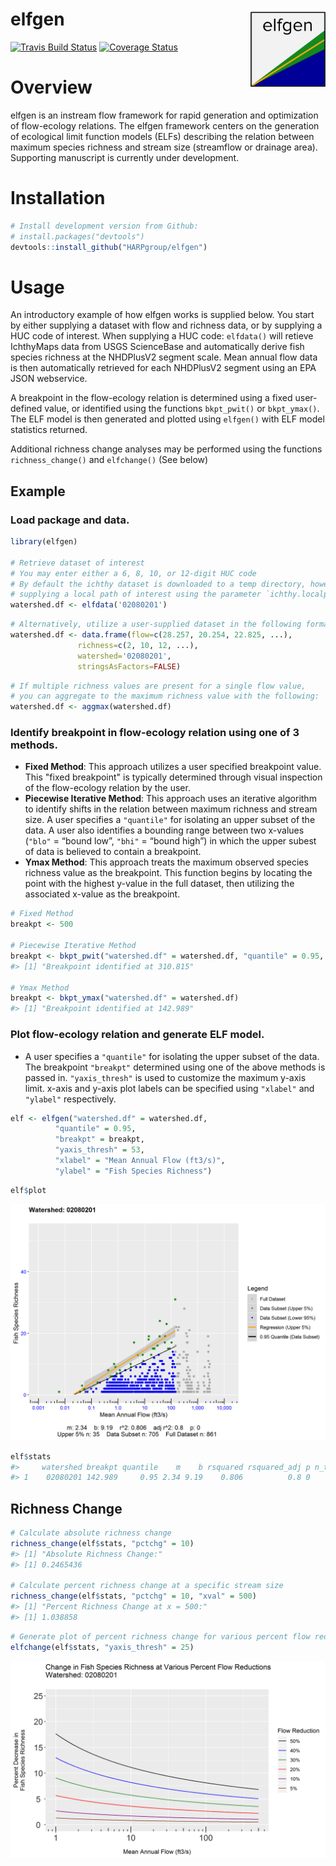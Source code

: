 # elfgen <img src="man/figures/logo.png" align="right" width="120" />

[![Travis Build Status](https://travis-ci.org/HARPgroup/elfgen.svg?branch=master)](https://travis-ci.org/HARPgroup/elfgen)
[![Coverage Status](https://codecov.io/gh/HARPgroup/elfgen/branch/master/graph/badge.svg)](https://codecov.io/gh/HARPgroup/elfgen)

# Overview
 
elfgen is an instream flow framework for rapid generation and optimization of flow-ecology relations. The elfgen framework centers on the generation of ecological limit function models (ELFs) describing the relation between maximum species richness and stream size (streamflow or drainage area). Supporting manuscript is currently under development.

# Installation

``` r
# Install development version from Github:
# install.packages("devtools")
devtools::install_github("HARPgroup/elfgen")
```

# Usage
An introductory example of how elfgen works is supplied below. You start 
by either supplying a dataset with flow and richness data, or by supplying 
a HUC code of interest. When supplying a HUC code: `elfdata()` will 
retieve IchthyMaps data from USGS ScienceBase and automatically derive fish 
species richness at the NHDPlusV2 segment scale. Mean annual flow data is then
automatically retrieved for each NHDPlusV2 segment using an EPA JSON webservice.

A breakpoint in the flow-ecology relation is determined using a fixed user-defined
value, or identified using the functions `bkpt_pwit()` or `bkpt_ymax()`. The ELF
model is then generated and plotted using `elfgen()` with ELF model statistics
returned.

Additional richness change analyses may be performed using the functions `richness_change()` and `elfchange()` (See below)


## Example
### Load package and data.

``` r
library(elfgen)

# Retrieve dataset of interest
# You may enter either a 6, 8, 10, or 12-digit HUC code
# By default the ichthy dataset is downloaded to a temp directory, however this may be overridden by 
# supplying a local path of interest using the parameter `ichthy.localpath` 
watershed.df <- elfdata('02080201')
```

``` r
# Alternatively, utilize a user-supplied dataset in the following format:
watershed.df <- data.frame(flow=c(28.257, 20.254, 22.825, ...), 
			   richness=c(2, 10, 12, ...),
			   watershed='02080201',
			   stringsAsFactors=FALSE) 
```

``` r
# If multiple richness values are present for a single flow value, 
# you can aggregate to the maximum richness value with the following:
watershed.df <- aggmax(watershed.df)			   
```


### Identify breakpoint in flow-ecology relation using one of 3 methods.
* **Fixed Method**: This approach utilizes a user specified breakpoint value. This "fixed breakpoint" is typically 
	determined through visual inspection of the flow-ecology relation by the user.
* **Piecewise Iterative Method**: This approach uses an iterative algorithm to identify shifts in the relation between maximum richness 
	and stream size. A user specifies a `"quantile"` for isolating an upper subset of the data. A user also 
	identifies a bounding range between two x-values (`"blo"` = “bound low”, `"bhi"` = “bound high”) in which the 
	upper subest of data is believed to contain a breakpoint.
* **Ymax Method**: This approach treats the maximum observed species richness value as the breakpoint. This function begins 
	by locating the point with the highest y-value in the full dataset, then utilizing the associated x-value 
	as the breakpoint.

``` r
# Fixed Method
breakpt <- 500

# Piecewise Iterative Method
breakpt <- bkpt_pwit("watershed.df" = watershed.df, "quantile" = 0.95, "blo" = 200, "bhi" = 500)  
#> [1] "Breakpoint identified at 310.815"
		
# Ymax Method		
breakpt <- bkpt_ymax("watershed.df" = watershed.df)			   
#> [1] "Breakpoint identified at 142.989"
```

### Plot flow-ecology relation and generate ELF model.	
* A user specifies a `"quantile"` for isolating the upper subset of the data. The breakpoint `"breakpt"` determined using one of the 
	above methods is passed in. `"yaxis_thresh"` is used to customize the maximum y-axis limit. x-axis and y-axis plot labels can 
	be specified using `"xlabel"` and `"ylabel"` respectively.

	
``` r				   
elf <- elfgen("watershed.df" = watershed.df,
	      "quantile" = 0.95,
	      "breakpt" = breakpt,
	      "yaxis_thresh" = 53, 
	      "xlabel" = "Mean Annual Flow (ft3/s)",
	      "ylabel" = "Fish Species Richness")
```

``` r
elf$plot
```

![](man/figures/README-example-1.png)<!-- -->

``` r
elf$stats
#>     watershed breakpt quantile    m    b rsquared rsquared_adj p n_total n_subset n_subset_upper
#> 1	02080201 142.989     0.95 2.34 9.19    0.806          0.8 0     861      705             35
```

## Richness Change

``` r
# Calculate absolute richness change
richness_change(elf$stats, "pctchg" = 10)
#> [1] "Absolute Richness Change:"
#> [1] 0.2465436

# Calculate percent richness change at a specific stream size
richness_change(elf$stats, "pctchg" = 10, "xval" = 500)
#> [1] "Percent Richness Change at x = 500:"
#> [1] 1.038858
```

``` r
# Generate plot of percent richness change for various percent flow reductions
elfchange(elf$stats, "yaxis_thresh" = 25)
```

![](man/figures/README-example-2.png)<!-- -->
